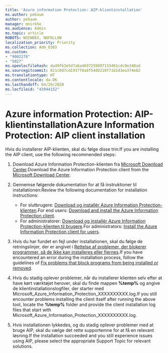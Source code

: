 ```yaml
---
title: 'Azure information Protection: AIP-klientinstallation'
ms.author: pebaum
author: pebaum
manager: mnirkhe
ms.audience: Admin
ms.topic: article
ROBOTS: NOINDEX, NOFOLLOW
localization_priority: Priority
ms.collection: Adm_O365
ms.custom:
- "9002278"
- "5027"
ms.openlocfilehash: da49fb3e5d7a6a4697259897133461cdc9e340ad
ms.sourcegitcommit: 821c0d7cd1937f0a8f54d0210f71b1d3ea374e82
ms.translationtype: HT
ms.contentlocale: da-DK
ms.lasthandoff: 04/29/2020
ms.locfileid: "43944152"
---
```

# <a name="azure-information-protection-aip-client-installation"></a><span data-ttu-id="d86d0-102">Azure information Protection: AIP-klientinstallation</span><span class="sxs-lookup"><span data-stu-id="d86d0-102">Azure Information Protection: AIP client installation</span></span>

<span data-ttu-id="d86d0-103">Hvis du installerer AIP-klienten, skal du følge disse trin:</span><span class="sxs-lookup"><span data-stu-id="d86d0-103">If you are installing the AIP client, use the following recommended steps:</span></span>

1. <span data-ttu-id="d86d0-104">Download Azure Information Protection-klienten fra [Microsoft Download Center](https://www.microsoft.com/download/details.aspx?id=53018).</span><span class="sxs-lookup"><span data-stu-id="d86d0-104">Download the Azure Information Protection client from the [Microsoft Download Center](https://www.microsoft.com/download/details.aspx?id=53018).</span></span>

2. <span data-ttu-id="d86d0-105">Gennemse følgende dokumentation for at få instruktioner til installationen:</span><span class="sxs-lookup"><span data-stu-id="d86d0-105">Review the following documentation for installation instructions:</span></span>

    - <span data-ttu-id="d86d0-106">For slutbrugere: [Download og installér Azure Information Protection-klienten](https://docs.microsoft.com/azure/information-protection/rms-client/install-client-app).</span><span class="sxs-lookup"><span data-stu-id="d86d0-106">For end users: [Download and install the Azure Information Protection client](https://docs.microsoft.com/azure/information-protection/rms-client/install-client-app).</span></span>
    - <span data-ttu-id="d86d0-107">For administratorer: [Download og installér Azure Information Protection-klienten til brugere](https://docs.microsoft.com/azure/information-protection/rms-client/client-admin-guide-install).</span><span class="sxs-lookup"><span data-stu-id="d86d0-107">For administrators: [Install the Azure Information Protection client for users](https://docs.microsoft.com/azure/information-protection/rms-client/client-admin-guide-install).</span></span>

3. <span data-ttu-id="d86d0-108">Hvis du har fundet en fejl under installationen, skal du følge de retningslinjer, der er angivet i [Rettelse af problemer, der blokerer programmer, så de ikke kan installeres eller fjernes](https://support.microsoft.com/help/17588/windows-fix-problems-that-block-programs-being-installed-or-removed).</span><span class="sxs-lookup"><span data-stu-id="d86d0-108">If you have encountered an error during the installation process, follow the guidelines of [Fix problems that block programs from being installed or removed](https://support.microsoft.com/help/17588/windows-fix-problems-that-block-programs-being-installed-or-removed).</span></span>

4. <span data-ttu-id="d86d0-109">Hvis du stadig oplever problemer, når du installerer klienten selv efter at have kørt værktøjet herover, skal du finde mappen **%temp%** og angive de klientinstallationslogfiler, der starter med Microsoft_Azure_Information_Protection_XXXXXXXXXX.log.</span><span class="sxs-lookup"><span data-stu-id="d86d0-109">If you still encounter problems installing the client itself after running the above tool, locate the **%temp%** folder and provide the client installation log files that start with Microsoft_Azure_Information_Protection_XXXXXXXXXX.log.</span></span>

5. <span data-ttu-id="d86d0-110">Hvis installationen lykkedes, og du stadig oplever problemer med at bruge AIP, skal du vælge det rette supportemne for at få en relevant løsning.</span><span class="sxs-lookup"><span data-stu-id="d86d0-110">If the installation succeeded and you still experience issues using AIP, please select the appropriate Support Topic for relevant solutions.</span></span>
